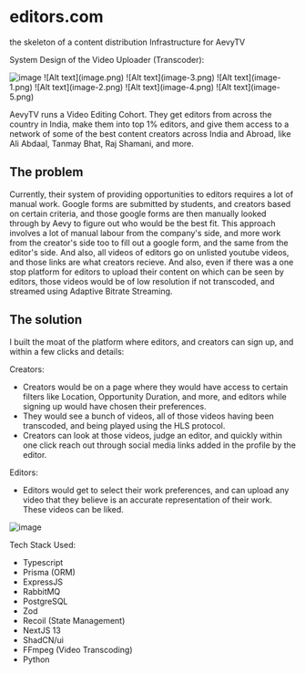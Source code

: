 # editors.com 

the skeleton of a content distribution Infrastructure for AevyTV

System Design of the Video Uploader (Transcoder):

<img width="1231" alt="image" src="https://github.com/aneeshseth/videotranscoding/assets/122401851/1298ab82-ccbd-4cdf-bd31-35997ccca56d">
![Alt text](image.png)
![Alt text](image-3.png)
![Alt text](image-1.png)
![Alt text](image-2.png)
![Alt text](image-4.png)
![Alt text](image-5.png)


AevyTV runs a Video Editing Cohort. They get editors from across the country in India, make them into top 1% editors, and give them access to a network of some of the best content creators across India and Abroad, like Ali Abdaal, Tanmay Bhat, Raj Shamani, and more.

## The problem

Currently, their system of providing opportunities to editors requires a lot of manual work. Google forms are submitted by students, and creators based on certain criteria, and those google forms are then manually looked through by Aevy to figure out who would be the best fit. This approach involves a lot of manual labour from the company's side, and more work from the creator's side too to fill out a google form, and the same from the editor's side. And also, all videos of editors go on unlisted youtube videos, and those links are what creators recieve. 
And also, even if there was a one stop platform for editors to upload their content on which can be seen by editors, those videos would be of low resolution if not transcoded, and streamed using Adaptive Bitrate Streaming.

## The solution

I built the moat of the platform where editors, and creators can sign up, and within a few clicks and details:

Creators:

- Creators would be on a page where they would have access to certain filters like Location, Opportunity Duration, and more, and editors while signing up would have chosen their preferences.
- They would see a bunch of videos, all of those videos having been transcoded, and being played using the HLS protocol.
- Creators can look at those videos, judge an editor, and quickly within one click reach out through social media links added in the profile by the editor.


Editors:

- Editors would get to select their work preferences, and can upload any video that they believe is an accurate representation of their work. These videos can be liked.

![image](https://github.com/aneeshseth/aevy-creatorEditor/assets/122401851/9f846c3e-c9be-4876-b5eb-729400591887)




Tech Stack Used:

- Typescript
- Prisma (ORM)
- ExpressJS
- RabbitMQ
- PostgreSQL
- Zod
- Recoil (State Management)
- NextJS 13
- ShadCN/ui
- FFmpeg (Video Transcoding)
- Python
